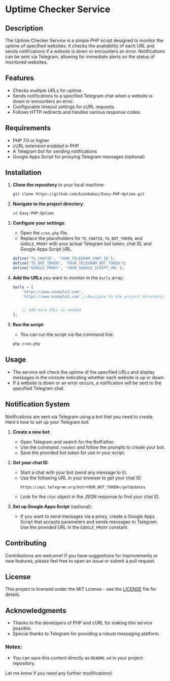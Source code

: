 # Uptime Checker Service

## Description

The Uptime Checker Service is a simple PHP script designed to monitor the uptime of specified websites. It checks the availability of each URL and sends notifications if a website is down or encounters an error. Notifications can be sent via Telegram, allowing for immediate alerts on the status of monitored websites.

## Features

- Checks multiple URLs for uptime.
- Sends notifications to a specified Telegram chat when a website is down or encounters an error.
- Configurable timeout settings for cURL requests.
- Follows HTTP redirects and handles various response codes.

## Requirements

- PHP 7.0 or higher
- cURL extension enabled in PHP
- A Telegram bot for sending notifications
- Google Apps Script for proxying Telegram messages (optional)

## Installation

1. **Clone the repository** to your local machine:
   ```bash
   git clone https://github.com/kianbabai/Easy-PHP-Uptime.git
   ```

2. **Navigate to the project directory**:
   ```bash
   cd Easy-PHP-Uptime
   ```

3. **Configure your settings**:
   - Open the `cron.php` file.
   - Replace the placeholders for `TG_CHATID`, `TG_BOT_TOKEN`, and `GOOGLE_PROXY` with your actual Telegram bot token, chat ID, and Google Apps Script URL.

   ```php
   define('TG_CHATID', 'YOUR_TELEGRAM_CHAT_ID');
   define('TG_BOT_TOKEN', 'YOUR_TELEGRAM_BOT_TOKEN');
   define('GOOGLE_PROXY', 'YOUR_GOOGLE_SCRIPT_URL');
   ```

4. **Add the URLs** you want to monitor in the `$urls` array:
   ```php
   $urls = [
       'https://www.example1.com',
       'https://www.example2.com',//Navigate to the project directory:


       // Add more URLs as needed
   ];
   ```

5. **Run the script**:
   - You can run the script via the command line:
   ```bash
   php cron.php
   ```

## Usage

- The service will check the uptime of the specified URLs and display messages in the console indicating whether each website is up or down.
- If a website is down or an error occurs, a notification will be sent to the specified Telegram chat.

## Notification System

Notifications are sent via Telegram using a bot that you need to create. Here's how to set up your Telegram bot:

1. **Create a new bot**:
   - Open Telegram and search for the BotFather.
   - Use the command `/newbot` and follow the prompts to create your bot.
   - Save the provided bot token for use in your script.

2. **Get your chat ID**:
   - Start a chat with your bot (send any message to it).
   - Use the following URL in your browser to get your chat ID:
     ```
     https://api.telegram.org/bot<YOUR_BOT_TOKEN>/getUpdates
     ```
   - Look for the `chat` object in the JSON response to find your chat ID.

3. **Set up Google Apps Script** (optional):
   - If you want to send messages via a proxy, create a Google Apps Script that accepts parameters and sends messages to Telegram. Use the provided URL in the `GOOGLE_PROXY` constant.

## Contributing

Contributions are welcome! If you have suggestions for improvements or new features, please feel free to open an issue or submit a pull request.

## License

This project is licensed under the MIT License - see the [LICENSE](LICENSE) file for details.

## Acknowledgments

- Thanks to the developers of PHP and cURL for making this service possible.
- Special thanks to Telegram for providing a robust messaging platform.


### Notes:
- You can save this content directly as `README.md` in your project repository. 

Let me know if you need any further modifications!
